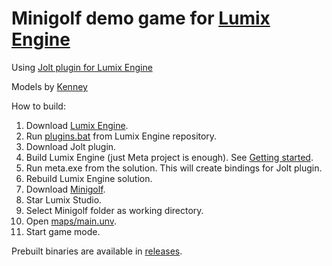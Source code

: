 # Minigolf demo game for [Lumix Engine](https://github.com/nem0/lumixengine)

Using [Jolt plugin for Lumix Engine](https://github.com/nem0/lumixengine_jolt)

Models by [Kenney](https://kenney.nl/)

How to build: 
1. Download [Lumix Engine](https://github.com/nem0/LumixEngine).
2. Run [plugins.bat](https://github.com/nem0/LumixEngine/blob/master/scripts/plugins.bat) from Lumix Engine repository.
3. Download Jolt plugin.
4. Build Lumix Engine (just Meta project is enough). See [Getting started](https://nem0.github.io/LumixEngine/getting_started.html).
5. Run meta.exe from the solution. This will create bindings for Jolt plugin.
6. Rebuild Lumix Engine solution.
7. Download [Minigolf](https://github.com/nem0/lumix_minigolf).
8. Star Lumix Studio.
9. Select Minigolf folder as working directory.
10. Open [maps/main.unv](https://github.com/nem0/lumix_minigolf/blob/master/maps/main.unv).
11. Start game mode.

Prebuilt binaries are available in [releases](https://github.com/nem0/lumix_minigolf/releases/).
